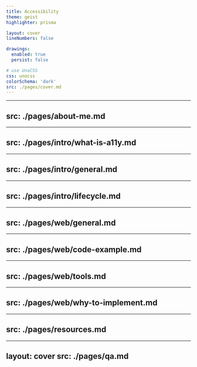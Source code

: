 ```yaml
---
title: Accessibility
theme: geist
highlighter: prisma

layout: cover
lineNumbers: false

drawings:
  enabled: true
  persist: false

# use UnoCSS
css: unocss
colorSchema: 'dark'
src: ./pages/cover.md
---
```


---
src: ./pages/about-me.md
---

---
src: ./pages/intro/what-is-a11y.md
---

---
src: ./pages/intro/general.md
---

---
src: ./pages/intro/lifecycle.md
---

---
src: ./pages/web/general.md
---

---
src: ./pages/web/code-example.md
---

---
src: ./pages/web/tools.md
---

---
src: ./pages/web/why-to-implement.md
---

---
src: ./pages/resources.md
---

---
layout: cover
src: ./pages/qa.md
---


